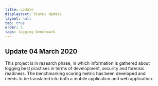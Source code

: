 ```yaml
---
title: update
displaytext: Status Update
layout: null
tab: true
order: 3
tags: logging-benchmark
---
```


## Update 04 March 2020

This project is in research phase, in which information is gathered about logging best practises in terms of
development, security and forensic readiness. The benchmarking scoring metric has been developed and needs to be
translated into both a mobile application and web application.

